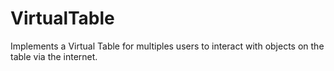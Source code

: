 # VirtualTable
Implements a Virtual Table for multiples users to interact with objects on the table via the internet.
